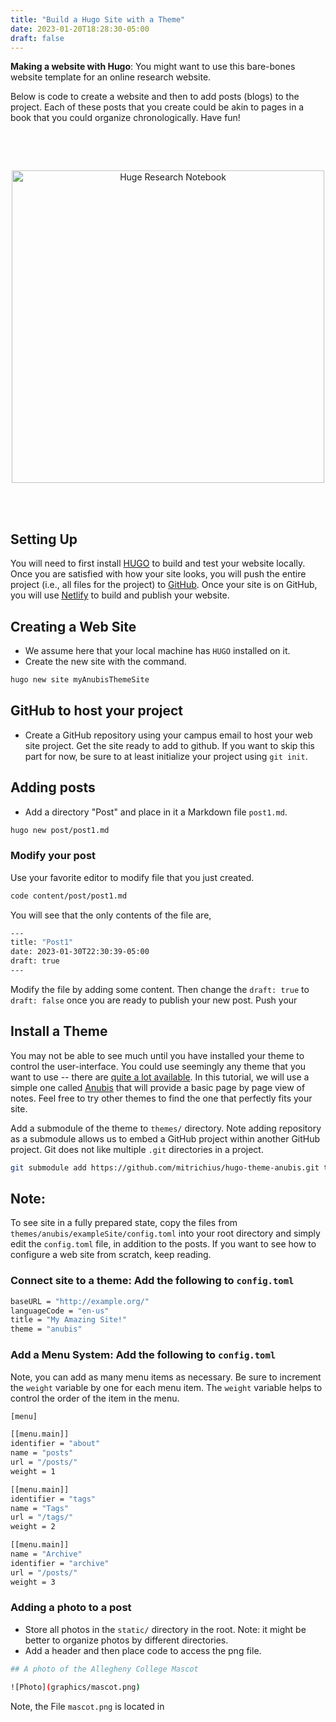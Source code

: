 ```yaml
---
title: "Build a Hugo Site with a Theme"
date: 2023-01-20T18:28:30-05:00
draft: false
---
```



**Making a website with Hugo**: You might want to use this bare-bones website template for an online research website.

Below is code to create a website and then to add posts (blogs) to the project. Each of these posts that you create could be akin to pages in a book that you could organize chronologically. Have fun!
<!-- add a line drop -->
<center>
&#x200B;

&#x200B;
</center>

<center>
<img src="/images/main/posts.png" alt="Huge Research Notebook" style="width:500px;"/>
</center>

<!-- add a line drop -->
<center>
&#x200B;

&#x200B;
</center>

## Setting Up

You will need to first install [HUGO](https://gohugo.io/installation/) to build and test your website locally. Once you are satisfied with how your site looks, you will push the entire project (i.e., all files for the project) to [GitHub](https://github.com/). Once your site is on GitHub, you will use [Netlify](https://www.netlify.com/) to build and publish your website.  

## Creating a Web Site

* We assume here that your local machine has `HUGO` installed on it.
* Create the new site with the command.

``` bash
hugo new site myAnubisThemeSite
```

## GitHub to host your project

* Create a GitHub repository using your campus email to host your web site project. Get the site ready to add to github. If you want to skip this part for now, be sure to at least initialize your project using `git init`.

## Adding posts

* Add a directory "Post" and place in it a Markdown file `post1.md`.

``` bash
hugo new post/post1.md
```

### Modify your post

Use your favorite editor to modify file that you just created. 

``` bash
code content/post/post1.md 
```

You will see that the only contents of the file are, 

``` bash 
---
title: "Post1"
date: 2023-01-30T22:30:39-05:00
draft: true
---
```

Modify the file by adding some content. Then change the `draft: true` to `draft: false` once you are ready to publish your new post. Push your 

## Install a Theme

You may not be able to see much until you have installed your theme to control the user-interface. You could use seemingly any theme that you want to use -- there are [quite a lot available](https://themes.gohugo.io/). In this tutorial, we will use a simple one called [Anubis](https://github.com/mitrichius/hugo-theme-anubis) that will provide a basic page by page view of notes. Feel free to try other themes to find the one that perfectly fits your site.

Add a submodule of the theme to `themes/` directory. Note adding repository as a submodule allows us to embed a GitHub project within another GitHub project. Git does not like multiple `.git` directories in a project.

```bash
git submodule add https://github.com/mitrichius/hugo-theme-anubis.git themes/anubis
```

## Note: 
To see site in a fully prepared state, copy the files from `themes/anubis/exampleSite/config.toml` into your root directory and simply edit the `config.toml` file, in addition to the posts. If you want to see how to configure a web site from scratch, keep reading.

### Connect site to a theme: Add the following to `config.toml`

``` bash
baseURL = "http://example.org/"
languageCode = "en-us"
title = "My Amazing Site!"
theme = "anubis"
```

### Add a Menu System: Add the following to `config.toml`

Note, you can add as many menu items as necessary. Be sure to increment the `weight` variable by one for each menu item. The `weight` variable helps to control the order of the item in the menu. 

``` bash
[menu]

[[menu.main]]
identifier = "about"
name = "posts"
url = "/posts/"
weight = 1

[[menu.main]]
identifier = "tags"
name = "Tags"
url = "/tags/"
weight = 2

[[menu.main]]
name = "Archive"
identifier = "archive"
url = "/posts/"
weight = 3

```

### Adding a photo to a post

* Store all photos in the `static/` directory in the root. Note: it might be better to organize photos by different directories.
* Add a header and then place code to access the png file.

``` bash
## A photo of the Allegheny College Mascot

![Photo](graphics/mascot.png)
```

Note, the File `mascot.png` is located in 